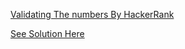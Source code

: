 [Validating The numbers By HackerRank](https://www.hackerrank.com/challenges/validating-the-phone-number/problem)

[See Solution Here](https://github.com/Avi-1996/100DaysCodeChallenge/blob/master/100DayCode/day49/Ques1.py)
